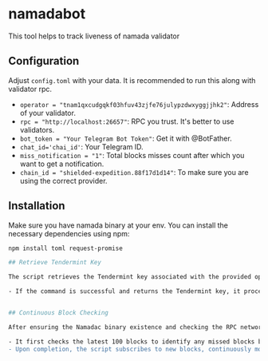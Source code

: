 # namadabot
This tool helps to track liveness of namada validator

## Configuration

Adjust `config.toml` with your data. It is recommended to run this along with validator rpc.

- `operator = "tnam1qxcudgqkf03hfuv43zjfe76julypzdwxyggjjhk2"`: Address of your validator.
- `rpc = "http://localhost:26657"`: RPC you trust. It's better to use validators.
- `bot_token = "Your Telegram Bot Token"`: Get it with @BotFather.
- `chat_id='chai_id'`: Your Telegram ID.
- `miss_notification = "1"`: Total blocks misses count after which you want to get a notification.
- `chain_id = "shielded-expedition.88f17d1d14"`: To make sure you are using the correct provider.

## Installation

Make sure you have namada binary at your env.
You can install the necessary dependencies using npm:

```bash
npm install toml request-promise

## Retrieve Tendermint Key

The script retrieves the Tendermint key associated with the provided operator address:

- If the command is successful and returns the Tendermint key, it proceeds with the key.


## Continuous Block Checking

After ensuring the Namadac binary existence and checking the RPC network, the script proceeds to continuous block checking:

- It first checks the latest 100 blocks to identify any missed blocks by comparing the validator addresses in the block's last commit with the Tendermint key.
- Upon completion, the script subscribes to new blocks, continuously monitoring for them.
